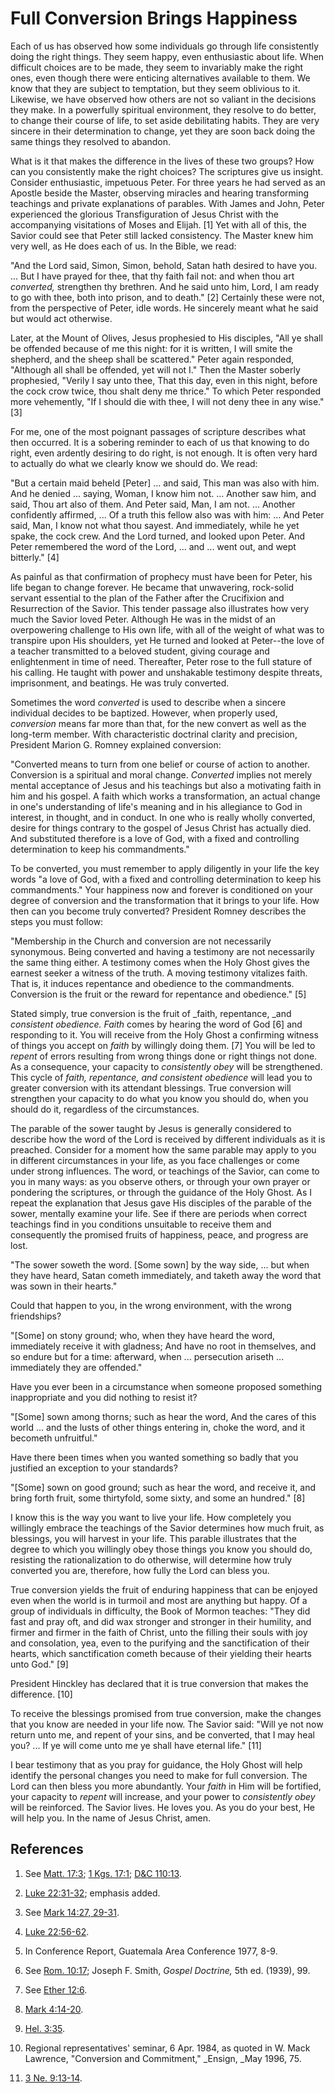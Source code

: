 # Full Conversion Brings Happiness

Each of us has observed how some individuals go through life consistently
doing the right things. They seem happy, even enthusiastic about life. When
difficult choices are to be made, they seem to invariably make the right ones,
even though there were enticing alternatives available to them. We know that
they are subject to temptation, but they seem oblivious to it. Likewise, we
have observed how others are not so valiant in the decisions they make. In a
powerfully spiritual environment, they resolve to do better, to change their
course of life, to set aside debilitating habits. They are very sincere in
their determination to change, yet they are soon back doing the same things
they resolved to abandon.

What is it that makes the difference in the lives of these two groups? How can
you consistently make the right choices? The scriptures give us insight.
Consider enthusiastic, impetuous Peter. For three years he had served as an
Apostle beside the Master, observing miracles and hearing transforming
teachings and private explanations of parables. With James and John, Peter
experienced the glorious Transfiguration of Jesus Christ with the accompanying
visitations of Moses and Elijah. [1]  Yet with all of this, the Savior could
see that Peter still lacked consistency. The Master knew him very well, as He
does each of us. In the Bible, we read:

"And the Lord said, Simon, Simon, behold, Satan hath desired to have you. ...
But I have prayed for thee, that thy faith fail not: and when thou art
_converted,_ strengthen thy brethren. And he said unto him, Lord, I am ready
to go with thee, both into prison, and to death." [2]  Certainly these were
not, from the perspective of Peter, idle words. He sincerely meant what he
said but would act otherwise.

Later, at the Mount of Olives, Jesus prophesied to His disciples, "All ye
shall be offended because of me this night: for it is written, I will smite
the shepherd, and the sheep shall be scattered." Peter again responded,
"Although all shall be offended, yet will not I." Then the Master soberly
prophesied, "Verily I say unto thee, That this day, even in this night, before
the cock crow twice, thou shalt deny me thrice." To which Peter responded more
vehemently, "If I should die with thee, I will not deny thee in any wise." [3]

For me, one of the most poignant passages of scripture describes what then
occurred. It is a sobering reminder to each of us that knowing to do right,
even ardently desiring to do right, is not enough. It is often very hard to
actually do what we clearly know we should do. We read:

"But a certain maid beheld [Peter] ... and said, This man was also with him. And
he denied ... saying, Woman, I know him not. ... Another saw him, and said, Thou
art also of them. And Peter said, Man, I am not. ... Another confidently
affirmed, ... Of a truth this fellow also was with him: ... And Peter said, Man, I
know not what thou sayest. And immediately, while he yet spake, the cock crew.
And the Lord turned, and looked upon Peter. And Peter remembered the word of
the Lord, ... and ... went out, and wept bitterly." [4]

As painful as that confirmation of prophecy must have been for Peter, his life
began to change forever. He became that unwavering, rock-solid servant
essential to the plan of the Father after the Crucifixion and Resurrection of
the Savior. This tender passage also illustrates how very much the Savior
loved Peter. Although He was in the midst of an overpowering challenge to His
own life, with all of the weight of what was to transpire upon His shoulders,
yet He turned and looked at Peter--the love of a teacher transmitted to a
beloved student, giving courage and enlightenment in time of need. Thereafter,
Peter rose to the full stature of his calling. He taught with power and
unshakable testimony despite threats, imprisonment, and beatings. He was truly
converted.

Sometimes the word _converted_ is used to describe when a sincere individual
decides to be baptized. However, when properly used, _conversion_ means far
more than that, for the new convert as well as the long-term member. With
characteristic doctrinal clarity and precision, President Marion G. Romney
explained conversion:

"Converted means to turn from one belief or course of action to another.
Conversion is a spiritual and moral change. _Converted_ implies not merely
mental acceptance of Jesus and his teachings but also a motivating faith in
him and his gospel. A faith which works a transformation, an actual change in
one's understanding of life's meaning and in his allegiance to God in
interest, in thought, and in conduct. In one who is really wholly converted,
desire for things contrary to the gospel of Jesus Christ has actually died.
And substituted therefore is a love of God, with a fixed and controlling
determination to keep his commandments."

To be converted, you must remember to apply diligently in your life the key
words "a love of God, with a fixed and controlling determination to keep his
commandments." Your happiness now and forever is conditioned on your degree of
conversion and the transformation that it brings to your life. How then can
you become truly converted? President Romney describes the steps you must
follow:

"Membership in the Church and conversion are not necessarily synonymous. Being
converted and having a testimony are not necessarily the same thing either. A
testimony comes when the Holy Ghost gives the earnest seeker a witness of the
truth. A moving testimony vitalizes faith. That is, it induces repentance and
obedience to the commandments. Conversion is the fruit or the reward for
repentance and obedience." [5]

Stated simply, true conversion is the fruit of _faith, repentance, _and
_consistent obedience. Faith_ comes by hearing the word of God [6]  and
responding to it. You will receive from the Holy Ghost a confirming witness of
things you accept on _faith_ by willingly doing them. [7]  You will be led to
_repent_ of errors resulting from wrong things done or right things not done.
As a consequence, your capacity to _consistently obey_ will be strengthened.
This cycle of _faith, repentance, _and_ consistent obedience_ will lead you to
greater conversion with its attendant blessings. True conversion will
strengthen your capacity to do what you know you should do, when you should do
it, regardless of the circumstances.

The parable of the sower taught by Jesus is generally considered to describe
how the word of the Lord is received by different individuals as it is
preached. Consider for a moment how the same parable may apply to you in
different circumstances in your life, as you face challenges or come under
strong influences. The word, or teachings of the Savior, can come to you in
many ways: as you observe others, or through your own prayer or pondering the
scriptures, or through the guidance of the Holy Ghost. As I repeat the
explanation that Jesus gave His disciples of the parable of the sower,
mentally examine your life. See if there are periods when correct teachings
find in you conditions unsuitable to receive them and consequently the
promised fruits of happiness, peace, and progress are lost.

"The sower soweth the word. [Some sown] by the way side, ... but when they have
heard, Satan cometh immediately, and taketh away the word that was sown in
their hearts."

Could that happen to you, in the wrong environment, with the wrong
friendships?

"[Some] on stony ground; who, when they have heard the word, immediately
receive it with gladness; And have no root in themselves, and so endure but
for a time: afterward, when ... persecution ariseth ... immediately they are
offended."

Have you ever been in a circumstance when someone proposed something
inappropriate and you did nothing to resist it?

"[Some] sown among thorns; such as hear the word, And the cares of this world
... and the lusts of other things entering in, choke the word, and it becometh
unfruitful."

Have there been times when you wanted something so badly that you justified an
exception to your standards?

"[Some] sown on good ground; such as hear the word, and receive it, and bring
forth fruit, some thirtyfold, some sixty, and some an hundred." [8]

I know this is the way you want to live your life. How completely you
willingly embrace the teachings of the Savior determines how much fruit, as
blessings, you will harvest in your life. This parable illustrates that the
degree to which you willingly obey those things you know you should do,
resisting the rationalization to do otherwise, will determine how truly
converted you are, therefore, how fully the Lord can bless you.

True conversion yields the fruit of enduring happiness that can be enjoyed
even when the world is in turmoil and most are anything but happy. Of a group
of individuals in difficulty, the Book of Mormon teaches: "They did fast and
pray oft, and did wax stronger and stronger in their humility, and firmer and
firmer in the faith of Christ, unto the filling their souls with joy and
consolation, yea, even to the purifying and the sanctification of their
hearts, which sanctification cometh because of their yielding their hearts
unto God." [9]

President Hinckley has declared that it is true conversion that makes the
difference. [10]

To receive the blessings promised from true conversion, make the changes that
you know are needed in your life now. The Savior said: "Will ye not now return
unto me, and repent of your sins, and be converted, that I may heal you? ... If
ye will come unto me ye shall have eternal life." [11]

I bear testimony that as you pray for guidance, the Holy Ghost will help
identify the personal changes you need to make for full conversion. The Lord
can then bless you more abundantly. Your _faith_ in Him will be fortified,
your capacity to _repent_ will increase, and your power to _consistently obey_
will be reinforced. The Savior lives. He loves you. As you do your best, He
will help you. In the name of Jesus Christ, amen.

## References

  1.  See [Matt. 17:3](https://www.lds.org/scriptures/nt/matt/17.3?lang=eng#2); [1 Kgs. 17:1](https://www.lds.org/scriptures/ot/1-kgs/17.1?lang=eng#0); [D&amp;C 110:13](https://www.lds.org/scriptures/dc-testament/dc/110.13?lang=eng#12).

  2.   [Luke 22:31-32](https://www.lds.org/scriptures/nt/luke/22.31-32?lang=eng#30); emphasis added.

  3.  See [Mark 14:27, 29-31](https://www.lds.org/scriptures/nt/mark/14.27%2C29-31?lang=eng#26).

  4.   [Luke 22:56-62](https://www.lds.org/scriptures/nt/luke/22.56-62?lang=eng#55).

  5.  In Conference Report, Guatemala Area Conference 1977, 8-9.

  6.  See [Rom. 10:17](https://www.lds.org/scriptures/nt/rom/10.17?lang=eng#16); Joseph F. Smith, _Gospel Doctrine,_ 5th ed. (1939), 99.

  7.  See [Ether 12:6](https://www.lds.org/scriptures/bofm/ether/12.6?lang=eng#5).

  8.   [Mark 4:14-20](https://www.lds.org/scriptures/nt/mark/4.14-20?lang=eng#13).

  9.   [Hel. 3:35](https://www.lds.org/scriptures/bofm/hel/3.35?lang=eng#34).

  10.  Regional representatives' seminar, 6 Apr. 1984, as quoted in W. Mack Lawrence, "Conversion and Commitment," _Ensign, _May 1996, 75.

  11.   [3 Ne. 9:13-14](https://www.lds.org/scriptures/bofm/3-ne/9.13-14?lang=eng#12).

